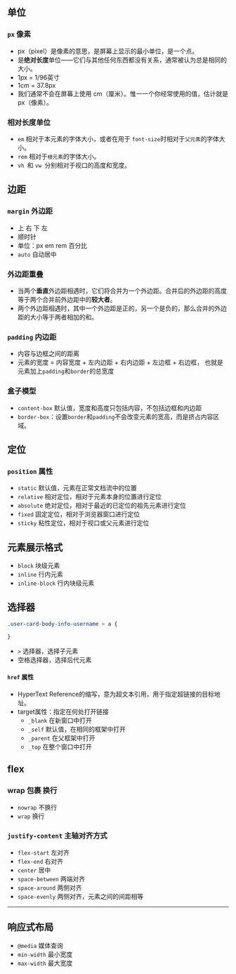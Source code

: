 ##  单位
### `px` 像素
- px（pixel）是像素的意思，是屏幕上显示的最小单位，是一个点。
- 是**绝对长度**单位——它们与其他任何东西都没有关系，通常被认为总是相同的大小。
- 1px = 1/96英寸  
- 1cm = 37.8px
- 我们通常不会在屏幕上使用 cm（厘米）。惟一一个你经常使用的值，估计就是 px（像素）。

### 相对长度单位
- `em` 相对于本元素的字体大小，或者在用于 `font-size`时相对于`父元素`的字体大小。
- `rem` 相对于`根元素`的字体大小。
- `vh `和 `vw `分别相对于视口的高度和宽度。

## 边距
### `margin` 外边距
- 上 右 下 左  
- 顺时针 
- 单位：px em  rem  百分比
- `auto` 自动居中
### 外边距重叠
- 当两个**垂直**外边距相遇时，它们将合并为一个外边距。合并后的外边距的高度等于两个合并前外边距中的**较大者**。
- 两个外边距相遇时，其中一个外边距是正的，另一个是负的，那么合并的外边距的大小等于两者相加的和。

### `padding` 内边距
- 内容与边框之间的距离
- 元素的宽度 = 内容宽度 + 左内边距 + 右内边距 + 左边框 + 右边框， 也就是元素加上`padding`和`border`的总宽度

### 盒子模型
- `content-box` 默认值，宽度和高度只包括内容，不包括边框和内边距
- `border-box`：设置`border`和`padding`不会改变元素的宽高，而是挤占内容区域。

## 定位
### `position` 属性
- `static` 默认值，元素在正常文档流中的位置
- `relative` 相对定位，相对于元素本身的位置进行定位
- `absolute` 绝对定位，相对于最近的已定位的祖先元素进行定位
- `fixed` 固定定位，相对于浏览器窗口进行定位
- `sticky` 粘性定位，相对于视口或父元素进行定位

## 元素展示格式 
- `block` 块级元素
- `inline` 行内元素
- `inline-block` 行内块级元素


## 选择器
```css
.user-card-body-info-username > a {

}
```
- `>` 选择器，选择子元素
- 空格选择器，选择后代元素

#### `href` 属性

- HyperText Reference的缩写，意为超文本引用，用于指定超链接的目标地址。
- target属性：指定在何处打开链接
  - `_blank` 在新窗口中打开
  - `_self` 默认值，在相同的框架中打开
  - `_parent` 在父框架中打开
  - `_top` 在整个窗口中打开


## flex
### wrap 包裹 换行
- `nowrap` 不换行
- `wrap` 换行
### `justify-content` 主轴对齐方式
- `flex-start` 左对齐
- `flex-end` 右对齐
- `center` 居中
- `space-between` 两端对齐
- `space-around` 两侧对齐
- `space-evenly` 两侧对齐，元素之间的间距相等
- ---

## 响应式布局
- `@media` 媒体查询
- `min-width` 最小宽度
- `max-width` 最大宽度

